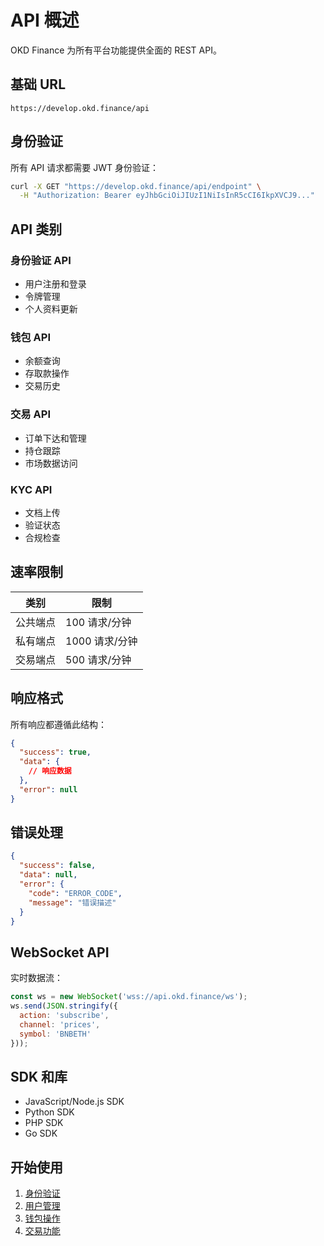 # API 概述

OKD Finance 为所有平台功能提供全面的 REST API。

## 基础 URL
```
https://develop.okd.finance/api
```

## 身份验证

所有 API 请求都需要 JWT 身份验证：

```bash
curl -X GET "https://develop.okd.finance/api/endpoint" \
  -H "Authorization: Bearer eyJhbGciOiJIUzI1NiIsInR5cCI6IkpXVCJ9..."
```

## API 类别

### 身份验证 API
- 用户注册和登录
- 令牌管理
- 个人资料更新

### 钱包 API
- 余额查询
- 存取款操作
- 交易历史

### 交易 API
- 订单下达和管理
- 持仓跟踪
- 市场数据访问

### KYC API
- 文档上传
- 验证状态
- 合规检查

## 速率限制

| 类别 | 限制 |
|------|------|
| 公共端点 | 100 请求/分钟 |
| 私有端点 | 1000 请求/分钟 |
| 交易端点 | 500 请求/分钟 |

## 响应格式

所有响应都遵循此结构：

```json
{
  "success": true,
  "data": {
    // 响应数据
  },
  "error": null
}
```

## 错误处理

```json
{
  "success": false,
  "data": null,
  "error": {
    "code": "ERROR_CODE",
    "message": "错误描述"
  }
}
```

## WebSocket API

实时数据流：

```javascript
const ws = new WebSocket('wss://api.okd.finance/ws');
ws.send(JSON.stringify({
  action: 'subscribe',
  channel: 'prices',
  symbol: 'BNBETH'
}));
```

## SDK 和库

- JavaScript/Node.js SDK
- Python SDK
- PHP SDK
- Go SDK

## 开始使用

1. [身份验证](/zh/api/authentication)
2. [用户管理](/zh/api/users)
3. [钱包操作](/zh/api/wallet)
4. [交易功能](/zh/trading/overview) 